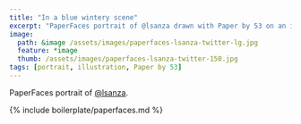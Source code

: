 ```yaml
---
title: "In a blue wintery scene"
excerpt: "PaperFaces portrait of @lsanza drawn with Paper by 53 on an iPad."
image: 
  path: &image /assets/images/paperfaces-lsanza-twitter-lg.jpg 
  feature: *image
  thumb: /assets/images/paperfaces-lsanza-twitter-150.jpg
tags: [portrait, illustration, Paper by 53]
---
```


PaperFaces portrait of [@lsanza](http://twitter.com/lsanza).

{% include boilerplate/paperfaces.md %}